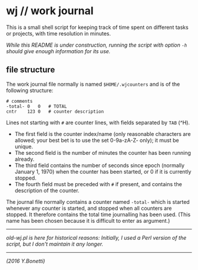 # wj // work journal

This is a small shell script for keeping track of time spent on different
tasks or projects, with time resolution in minutes.

_While this README is under construction, running the script with option `-h` should give enough information for its use._

## file structure

The work journal file normally is named `$HOME/.wjcounters` and is of the
following structure:

	# comments
	-total-	0	0	# TOTAL
	cntr	123	0	# counter description

Lines not starting with `#` are counter lines, with fields separated by
`TAB` (^H).

- The first field is the counter index/name (only reasonable characters are allowed; your best bet is to use the set 0-9a-zA-Z- only); it must be unique.
- The second field is the number of minutes the counter has been running already.
- The third field contains the number of seconds since epoch (normally January 1, 1970) when the counter has been started, or 0 if it is currently stopped.
- The fourth field must be preceded with `#` if present, and contains the description of the counter.

The journal file normally contains a counter named `-total-` which is started
whenever any counter is started, and stopped when all counters are stopped.
It therefore contains the total time journalling has been used.
(This name has been chosen because it is difficult to enter as argument.)

---

_old-wj.pl is here for historical reasons: Initially, I used a Perl version of the script, but I don't maintain it any longer._

---

_(2016 Y.Bonetti)_


